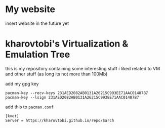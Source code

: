 # My website
insert website in the future yet

# kharovtobi's Virtualization & Emulation Tree

this is my repository containing some interesting stuff i liked related to VM and other stuff (as long its not more than 100Mb)

add my gpg key

```
pacman-key --recv-keys 231AED2082AB0131A26215C993EE71AAC01487B7
pacman-key --lsign 231AED2082AB0131A26215C993EE71AAC01487B7
```

add this to `pacman.conf`

```
[kvet]
Server = https://kharovtobi.github.io/repo/$arch
```
